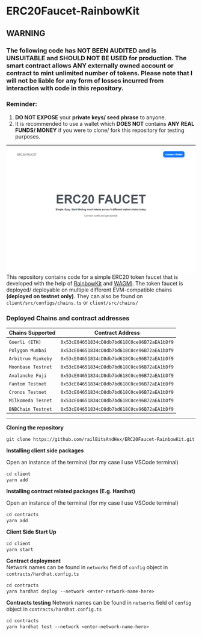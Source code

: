 # ERC20Faucet-RainbowKit

## **WARNING**
### The following code has **NOT BEEN AUDITED** and is **UNSUITABLE and SHOULD NOT BE USED** for production. The smart contract allows **ANY** externally owned account or contract to **mint unlimited number of tokens**. Please note that I will not be liable for any form of losses incurred from interaction with code in this repository.  
### **Reminder**: 
1. **DO NOT EXPOSE** your **private keys/ seed phrase** to anyone. 
2. It is recommended to use a wallet which **DOES NOT** contains **ANY REAL FUNDS/ MONEY** if you were to clone/ fork this repository for testing purposes.

___
  ![Alt Text](client/homepage.png)
  This repository contains code for a simple ERC20 token faucet that is developed with the help of [RainbowKit](https://www.rainbowkit.com/) and [WAGMI](https://wagmi.sh/). The token faucet is deployed/ deployable on multiple different EVM-compatible chains **(deployed on testnet only)**. 
  They can also be found on `client/src/configs/chains.ts` or `client/src/chains/` 

### Deployed Chains and contract addresses

| Chains Supported      | Contract Address | 
| ----------- | ----------- |
| `Goerli (ETH)`      | `0x53cE04651834cD8db7bd618C0ce96B72aEA1bDf9`       |
| `Polygon Mumbai`   | `0x53cE04651834cD8db7bd618C0ce96B72aEA1bDf9`        |
| `Arbitrum Rinkeby`   | `0x53cE04651834cD8db7bd618C0ce96B72aEA1bDf9`        |
| `Moonbase Testnet`   | `0x53cE04651834cD8db7bd618C0ce96B72aEA1bDf9`        |
| `Avalanche Fuji`   | `0x53cE04651834cD8db7bd618C0ce96B72aEA1bDf9`        |
| `Fantom Testnet`   | `0x53cE04651834cD8db7bd618C0ce96B72aEA1bDf9`        |
| `Cronos Testnet`   | `0x53cE04651834cD8db7bd618C0ce96B72aEA1bDf9`        |
| `Milkomeda Tesnet`   | `0x53cE04651834cD8db7bd618C0ce96B72aEA1bDf9`        |
| `BNBChain Testnet`   | `0x53cE04651834cD8db7bd618C0ce96B72aEA1bDf9`        |
--- 

**Cloning the repository**

````
git clone https://github.com/railBitsAndHex/ERC20Faucet-RainbowKit.git
````

**Installing client side packages**  

Open an instance of the terminal (for my case I use VSCode terminal)
````
cd client
yarn add
````
**Installing contract related packages (E.g. Hardhat)**  

Open an instance of the terminal (for my case I use VSCode terminal)
````
cd contracts
yarn add
````

**Client Side Start Up**
````
cd client
yarn start
````

**Contract deployment**  
Network names can be found in `networks` field of `config` object in `contracts/hardhat.config.ts`
````
cd contracts
yarn hardhat deploy --network <enter-network-name-here>
````

**Contracts testing**
Network names can be found in `networks` field of `config` object in `contracts/hardhat.config.ts`
````
cd contracts
yarn hardhat test --network <enter-network-name-here>
````
